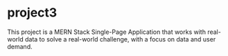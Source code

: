 # project3
This project is a MERN Stack Single-Page Application that works with real-world data to solve a real-world challenge, with a focus on data and user demand.

